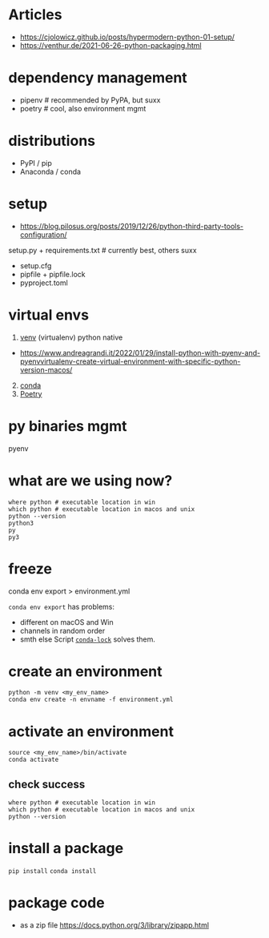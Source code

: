 # Articles
* https://cjolowicz.github.io/posts/hypermodern-python-01-setup/
* https://venthur.de/2021-06-26-python-packaging.html


# dependency management
* pipenv  # recommended by PyPA, but suxx
* poetry  # cool, also environment mgmt

# distributions
* PyPI / pip
* Anaconda / conda

# setup
* https://blog.pilosus.org/posts/2019/12/26/python-third-party-tools-configuration/

setup.py + requirements.txt  # currently best, others suxx

* setup.cfg
* pipfile + pipfile.lock
* pyproject.toml


# virtual envs
1. [venv](https://docs.python.org/3/library/venv.html) (virtualenv) python native
  * https://www.andreagrandi.it/2022/01/29/install-python-with-pyenv-and-pyenvvirtualenv-create-virtual-environment-with-specific-python-version-macos/
2. [conda](https://docs.conda.io/en/latest/)
3. [Poetry](https://python-poetry.org/)


# py binaries mgmt
pyenv

# what are we using now?
```
where python # executable location in win
which python # executable location in macos and unix
python --version
python3
py
py3
```

# freeze
conda env export > environment.yml

`conda env export` has problems:
* different on macOS and Win
* channels in random order
* smth else
Script [`conda-lock`](https://github.com/conda-incubator/conda-lock/) solves them.

# create an environment
```
python -m venv <my_env_name>
conda env create -n envname -f environment.yml
```

# activate an environment
```
source <my_env_name>/bin/activate
conda activate
```

## check success
```
where python # executable location in win
which python # executable location in macos and unix
python --version
```

# install a package
`pip install`
`conda install`


# package code
* as a zip file https://docs.python.org/3/library/zipapp.html
